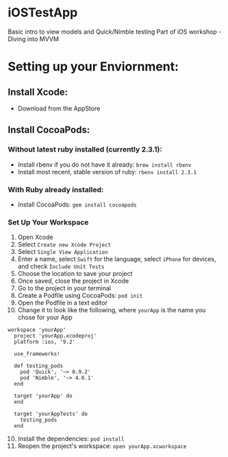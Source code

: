 # iOSTestApp
Basic intro to view models and Quick/Nimble testing 
Part of iOS workshop - Diving into MVVM

# Setting up your Enviornment:

## Install Xcode:
* Download from the AppStore

## Install CocoaPods: 

### Without latest ruby installed (currently 2.3.1):
* Install rbenv if you do not have it already: `brew install rbenv`
* Install most recent, stable version of ruby: `rbenv install 2.3.1` 

### With Ruby already installed: 
* Install CocoaPods: `gem install cocoapods`

### Set Up Your Workspace
1. Open Xcode
2. Select `Create new Xcode Project`
3. Select `Single View Application`
4. Enter a name, select `Swift` for the language, select `iPhone` for devices, and check `Include Unit Tests` 
5. Choose the location to save your project
6. Once saved, close the project in Xcode
6. Go to the project in your terminal
7. Create a Podfile using CocoaPods: `pod init`
8. Open the Podfile in a text editor
9. Change it to look like the following, where `yourApp` is the name you chose for your App
<pre><code>workspace 'yourApp'
  project 'yourApp.xcodeproj'
  platform :ios, '9.2'
  
  use_frameworks!
  
  def testing_pods
    pod 'Quick', '~> 0.9.2'
    pod 'Nimble', '~> 4.0.1'
  end
  
  target 'yourApp' do
  end
  
  target 'yourAppTests' do
    testing_pods
  end
</code></pre>
10. Install the dependencies: `pod install`
11. Reopen the project's workspace: `open yourApp.xcworkspace`

